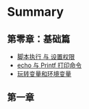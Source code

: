 # Summary

## 第零章：基础篇

* [脚本执行 与 设置权限](README.md)
* [echo 与 Printf 打印命令](echo-yu-printf-da-yin-ming-ling.md)
* [玩转变量和环境变量](wan-zhuan-bian-liang-he-huan-jing-bian-liang.md)

## 第一章


